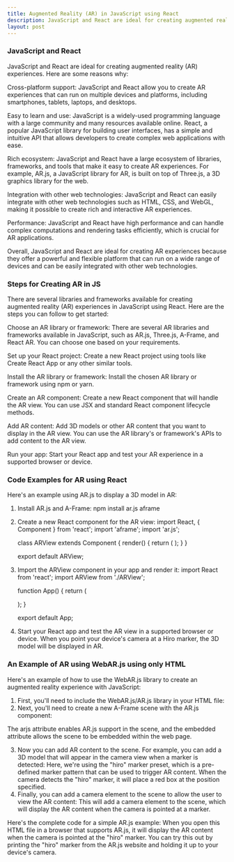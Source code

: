 ```yaml
---
title: Augmented Reality (AR) in JavaScript using React
description: JavaScript and React are ideal for creating augmented reality (AR) experiences because they powerful, cross-platoform tools for building web applications.
layout: post
---
```

### JavaScript and React
JavaScript and React are ideal for creating augmented reality (AR) experiences. Here are some reasons why:

Cross-platform support: JavaScript and React allow you to create AR experiences that can run on multiple devices and platforms, including smartphones, tablets, laptops, and desktops.

Easy to learn and use: JavaScript is a widely-used programming language with a large community and many resources available online. React, a popular JavaScript library for building user interfaces, has a simple and intuitive API that allows developers to create complex web applications with ease.

Rich ecosystem: JavaScript and React have a large ecosystem of libraries, frameworks, and tools that make it easy to create AR experiences. For example, AR.js, a JavaScript library for AR, is built on top of Three.js, a 3D graphics library for the web.

Integration with other web technologies: JavaScript and React can easily integrate with other web technologies such as HTML, CSS, and WebGL, making it possible to create rich and interactive AR experiences.

Performance: JavaScript and React have high performance and can handle complex computations and rendering tasks efficiently, which is crucial for AR applications.

Overall, JavaScript and React are ideal for creating AR experiences because they offer a powerful and flexible platform that can run on a wide range of devices and can be easily integrated with other web technologies.

### Steps for Creating AR in JS
There are several libraries and frameworks available for creating augmented reality (AR) experiences in JavaScript using React. Here are the steps you can follow to get started:

Choose an AR library or framework: There are several AR libraries and frameworks available in JavaScript, such as AR.js, Three.js, A-Frame, and React AR. You can choose one based on your requirements.

Set up your React project: Create a new React project using tools like Create React App or any other similar tools.

Install the AR library or framework: Install the chosen AR library or framework using npm or yarn.

Create an AR component: Create a new React component that will handle the AR view. You can use JSX and standard React component lifecycle methods.

Add AR content: Add 3D models or other AR content that you want to display in the AR view. You can use the AR library's or framework's APIs to add content to the AR view.

Run your app: Start your React app and test your AR experience in a supported browser or device.

### Code Examples for AR using React 
Here's an example using AR.js to display a 3D model in AR:
1. Install AR.js and A-Frame:
	npm install ar.js aframe
2. Create a new React component for the AR view:
	import React, { Component } from 'react';
	import 'aframe';
	import 'ar.js';
	
	class ARView extends Component {
	  render() {
	    return (
	      <a-scene embedded arjs>
	        <a-marker preset="hiro">
	          <a-entity
	            gltf-model="url(path/to/your/model.glb)"
	            scale="0.1 0.1 0.1"
	            position="0 0 0"
	          ></a-entity>
	        </a-marker>
	        <a-entity camera></a-entity>
	      </a-scene>
	    );
	  }
	}
	
	export default ARView;
3. Import the ARView component in your app and render it:
	import React from 'react';
	import ARView from './ARView';
	
	function App() {
	  return (
	    <div className="App">
	      <ARView />
	    </div>
	  );
	}
	
	export default App;
4. Start your React app and test the AR view in a supported browser or device. When you point your device's camera at a Hiro marker, the 3D model will be displayed in AR.

### An Example of AR using WebAR.js using only HTML
Here's an example of how to use the WebAR.js library to create an augmented reality experience with JavaScript:
1. First, you'll need to include the WebAR.js/AR.js library in your HTML file:
	<script src="https://raw.githack.com/AR-js-org/AR.js/master/aframe/build/aframe-ar.js"></script>
2. Next, you'll need to create a new A-Frame scene with the AR.js component:
	<a-scene embedded arjs>
	  <!-- AR content goes here -->
	</a-scene>
The arjs attribute enables AR.js support in the scene, and the embedded attribute allows the scene to be embedded within the web page.

3. Now you can add AR content to the scene. For example, you can add a 3D model that will appear in the camera view when a marker is detected:
	<a-marker preset="hiro">
	  <a-box position="0 0.5 0" material="color: red;"></a-box>
	</a-marker>
Here, we're using the "hiro" marker preset, which is a pre-defined marker pattern that can be used to trigger AR content. When the camera detects the "hiro" marker, it will place a red box at the position specified.
4. Finally, you can add a camera element to the scene to allow the user to view the AR content:
	<a-entity camera></a-entity>
This will add a camera element to the scene, which will display the AR content when the camera is pointed at a marker.

Here's the complete code for a simple AR.js example:
	<!DOCTYPE html>
	<html>
	  <head>
	    <meta charset="utf-8">
	    <title>WebAR.js Example</title>
	    <script src="https://raw.githack.com/AR-js-org/AR.js/master/aframe/build/aframe-ar.js"></script>
	  </head>
	  <body>
	    <a-scene embedded arjs>
	      <a-marker preset="hiro">
	        <a-box position="0 0.5 0" material="color: red;"></a-box>
	      </a-marker>
	      <a-entity camera></a-entity>
	    </a-scene>
	  </body>
	</html>
When you open this HTML file in a browser that supports AR.js, it will display the AR content when the camera is pointed at the "hiro" marker. You can try this out by printing the "hiro" marker from the AR.js website and holding it up to your device's camera.





	
